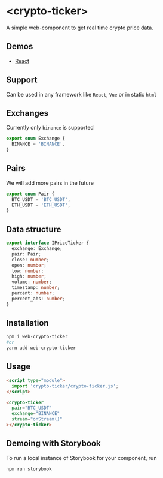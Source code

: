 # \<crypto-ticker>

A simple web-component to get real time crypto price data.

## Demos

- [React](https://jsfiddle.net/hfa00/wu5ps2hy/34/)

## Support

Can be used in any framework like `React`, `Vue` or in static `html`

## Exchanges

Currently only `binance` is supported

```typescript
export enum Exchange {
  BINANCE = 'BINANCE',
}
```

## Pairs

We will add more pairs in the future

```typescript
export enum Pair {
  BTC_USDT = 'BTC_USDT',
  ETH_USDT = 'ETH_USDT',
}
```

## Data structure

```typescript
export interface IPriceTicker {
  exchange: Exchange;
  pair: Pair;
  close: number;
  open: number;
  low: number;
  high: number;
  volume: number;
  timestamp: number;
  percent: number;
  percent_abs: number;
}
```

## Installation

```bash
npm i web-crypto-ticker
#or
yarn add web-crypto-ticker
```

## Usage

```html
<script type="module">
  import 'crypto-ticker/crypto-ticker.js';
</script>

<crypto-ticker
  pair="BTC_USDT"
  exchange="BINANCE"
  stream="onStream()"
></crypto-ticker>
```

## Demoing with Storybook

To run a local instance of Storybook for your component, run

```bash
npm run storybook
```
